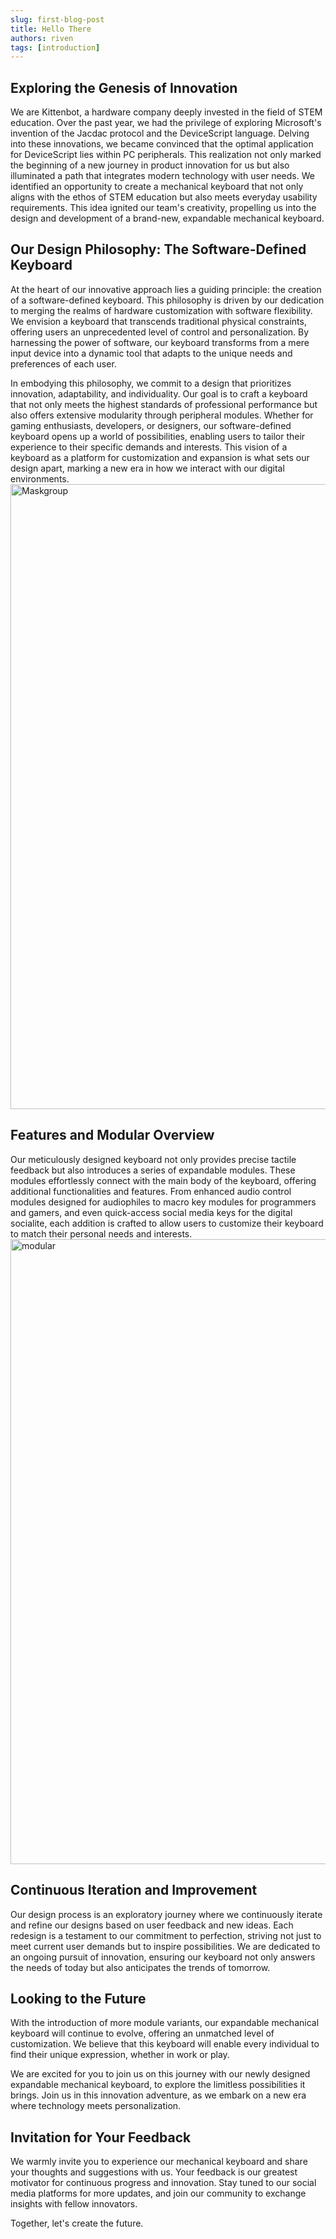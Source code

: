 ```yaml
---
slug: first-blog-post
title: Hello There
authors: riven
tags: [introduction]
---
```



## Exploring the Genesis of Innovation

We are Kittenbot, a hardware company deeply invested in the field of STEM education. Over the past year, we had the privilege of exploring Microsoft's invention of the Jacdac protocol and the DeviceScript language. Delving into these innovations, we became convinced that the optimal application for DeviceScript lies within PC peripherals. This realization not only marked the beginning of a new journey in product innovation for us but also illuminated a path that integrates modern technology with user needs. We identified an opportunity to create a mechanical keyboard that not only aligns with the ethos of STEM education but also meets everyday usability requirements. This idea ignited our team's creativity, propelling us into the design and development of a brand-new, expandable mechanical keyboard.

## Our Design Philosophy: The Software-Defined Keyboard
At the heart of our innovative approach lies a guiding principle: the creation of a software-defined keyboard. This philosophy is driven by our dedication to merging the realms of hardware customization with software flexibility. We envision a keyboard that transcends traditional physical constraints, offering users an unprecedented level of control and personalization. By harnessing the power of software, our keyboard transforms from a mere input device into a dynamic tool that adapts to the unique needs and preferences of each user.

In embodying this philosophy, we commit to a design that prioritizes innovation, adaptability, and individuality. Our goal is to craft a keyboard that not only meets the highest standards of professional performance but also offers extensive modularity through peripheral modules. Whether for gaming enthusiasts, developers, or designers, our software-defined keyboard opens up a world of possibilities, enabling users to tailor their experience to their specific demands and interests. This vision of a keyboard as a platform for customization and expansion is what sets our design apart, marking a new era in how we interact with our digital environments.
<img src="/img/Maskgroup.png" alt="Maskgroup" width="1000px" />

## Features and Modular Overview
Our meticulously designed keyboard not only provides precise tactile feedback but also introduces a series of expandable modules. These modules effortlessly connect with the main body of the keyboard, offering additional functionalities and features. From enhanced audio control modules designed for audiophiles to macro key modules for programmers and gamers, and even quick-access social media keys for the digital socialite, each addition is crafted to allow users to customize their keyboard to match their personal needs and interests.
<img src="/img/blog/modular.gif" alt="modular" width="1000px" />

## Continuous Iteration and Improvement
Our design process is an exploratory journey where we continuously iterate and refine our designs based on user feedback and new ideas. Each redesign is a testament to our commitment to perfection, striving not just to meet current user demands but to inspire possibilities. We are dedicated to an ongoing pursuit of innovation, ensuring our keyboard not only answers the needs of today but also anticipates the trends of tomorrow.

## Looking to the Future
With the introduction of more module variants, our expandable mechanical keyboard will continue to evolve, offering an unmatched level of customization. We believe that this keyboard will enable every individual to find their unique expression, whether in work or play.

We are excited for you to join us on this journey with our newly designed expandable mechanical keyboard, to explore the limitless possibilities it brings. Join us in this innovation adventure, as we embark on a new era where technology meets personalization.

## Invitation for Your Feedback
We warmly invite you to experience our mechanical keyboard and share your thoughts and suggestions with us. Your feedback is our greatest motivator for continuous progress and innovation. Stay tuned to our social media platforms for more updates, and join our community to exchange insights with fellow innovators.

Together, let's create the future.